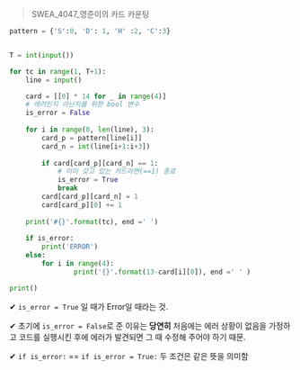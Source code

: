 >  SWEA_4047_영준이의 카드 카운팅



``` python
pattern = {'S':0, 'D': 1, 'H' :2, 'C':3}


T = int(input())

for tc in range(1, T+1):
    line = input()

    card = [[0] * 14 for _ in range(4)]
    # 에러인지 아닌지를 위한 bool 변수
    is_error = False
    
    for i in range(0, len(line), 3):
        card_p = pattern[line[i]]
        card_n = int(line[i+1:i+3])
    
        if card[card_p][card_n] == 1:
            # 이미 갖고 있는 카드라면(==1) 종료
            is_error = True
            break
        card[card_p][card_n] = 1
        card[card_p][0] += 1
    
    print('#{}'.format(tc), end =' ')
    
    if is_error:
        print('ERROR')
    else:
        for i in range(4):
                print('{}'.format(13-card[i][0]), end =' ' )

print()
```



✔ `is_error = True` 일 때가 Error일 때라는 것.

✔ 초기에 `is_error = False`로 준 이유는 **당연히** 처음에는 에러 상황이 없음을 가정하고 코드를 실행시킨 후에 에러가 발견되면 그 때 수정해 주어야 하기 때문.

✔ `if is_error:` == `if is_error = True:` 두 조건은 같은 뜻을 의미함